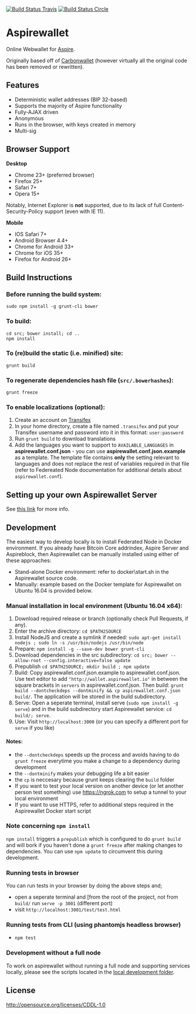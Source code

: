 [![Build Status Travis](https://travis-ci.org/AspireOrg/aspirewallet.svg?branch=develop)](https://travis-ci.org/AspireOrg/aspirewallet)
[![Build Status Circle](https://circleci.com/gh/AspireOrg/aspirewallet.svg?&style=shield)](https://circleci.com/gh/AspireOrg/aspirewallet)

Aspirewallet
================

Online Webwallet for [Aspire](http://aspirecrypto.com).

Originally based off of [Carbonwallet](http://www.carbonwallet.com) (however virtually all the original code has been removed or rewritten).


Features
----------

- Deterministic wallet addresses (BIP 32-based)
- Supports the majority of Aspire functionality
- Fully-AJAX driven
- Anonymous
- Runs in the browser, with keys created in memory
- Multi-sig

Browser Support
-------------------

**Desktop**

- Chrome 23+ (preferred browser)
- Firefox 25+
- Safari 7+
- Opera 15+

Notably, Internet Explorer is **not** supported, due to its lack of full Content-Security-Policy support (even with IE 11).

**Mobile**

- IOS Safari 7+
- Android Browser 4.4+
- Chrome for Android 33+
- Chrome for iOS 35+
- Firefox for Android 26+


Build Instructions
-------------------

### Before running the build system:
```
sudo npm install -g grunt-cli bower
```

### To build:
```
cd src; bower install; cd ..
npm install
```

### To (re)build the static (i.e. minified) site:
```
grunt build
```

### To regenerate dependencies hash file (```src/.bowerhashes```):
```
grunt freeze
```

### To enable localizations (optional):
1. Create an account on [Transifex](https://www.transifex.com/)
2. In your home directory, create a file named `.transifex` and put your Transifex username and password into it in this format: `user:password`
3. Run `grunt build` to download translations
4. Add the languages you want to support to `AVAILABLE_LANGUAGES` in **aspirewallet.conf.json** - you can use **aspirewallet.conf.json.example** as a template. The template file contains **only** the setting relevant to languages and does not replace the rest of variables required in that file (refer to Federeated Node documentation for additional details about `aspirewallet.conf`).

Setting up your own Aspirewallet Server
-----------------------------------------

See [this link](http://counterparty.io/docs/federated_node/) for more info.

Development
-----------

The easiest way to develop locally is to install Federated Node in Docker environment. If you already have Bitcoin Core addrindex, Aspire Server and Aspireblock, then Aspirewallet can be manually installed using either of these approaches:

* Stand-alone Docker environment: refer to docker\start.sh in the Aspirewallet source code. 
* Manually: example based on the Docker template for Aspirewallet on Ubuntu 16.04 is provided below.

### Manual installation in local environment (Ubuntu 16.04 x64):
1. Download required release or branch (optionally check Pull Requests, if any). 
2. Enter the archive directory: `cd $PATH2SOURCE`
3. Install NodeJS and create a symlink if needed: `sudo apt-get install nodejs ; sudo ln -s /usr/bin/nodejs /usr/bin/node`
4. Prepare: `npm install -g --save-dev bower grunt-cli`
5. Download dependencies in the src subdirectory: `cd src; bower --allow-root --config.interactive=false update` 
6. Prepublish `cd $PATH2SOURCE; mkdir build ; npm update`
7. Build: Copy aspirewallet.conf.json.example to aspirewallet.conf.json. Use text editor to add `"http://wallet.aspirewallet.io"` in between the square brackets in `servers` in aspirewallet.conf.json. Then build: `grunt build --dontcheckdeps --dontminify && cp aspirewallet.conf.json build/`. The application will be stored in the build subdirectory.
8. Serve: Open a seperate terminal, install serve (`sudo npm install -g serve`) and in the build subdirectory start Aspirewallet service: `cd build/; serve`. 
9. Use: Visit `http://localhost:3000` (or you can specify a different port for `serve` if you like)

#### Notes:

* the `--dontcheckdeps` speeds up the process and avoids having to do `grunt freeze` everytime you make a change to a dependency during development
* the `--dontminify` makes your debugging life a bit easier
* the `cp` is neccesary because grunt keeps clearing the `build` folder
* If you want to test your local version on another device (or let another person test something) use https://ngrok.com to setup a tunnel to your local environment
* If you want to use HTTPS, refer to additional steps required in the Aspirewallet Docker start script
 
### Note concerning `npm install`
`npm install` triggers a `prepublish` which is configured to do `grunt build` 
and will bork if you haven't done a `grunt freeze` after making changes to dependencies.
You can use `npm update` to circumvent this during development.

### Running tests in browser
You can run tests in your browser by doing the above steps and;
 - open a seperate terminal and [from the root of the project, not from `build/` run `serve -p 3001` (different port)
 - visit `http://localhost:3001/test/test.html`

### Running tests from CLI (using phantomjs headless browser)
 - `npm test`

### Development without a full node

To work on aspirewallet without running a full node and supporting services locally, please see the scripts located in the [local development folder](local-development).


License
-------------------

http://opensource.org/licenses/CDDL-1.0

